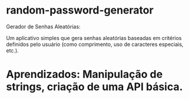 # random-password-generator
Gerador de Senhas Aleatórias:


Um aplicativo simples que gera senhas aleatórias baseadas em critérios definidos pelo usuário (como comprimento, uso de caracteres especiais, etc.).
# Aprendizados: Manipulação de strings, criação de uma API básica.
